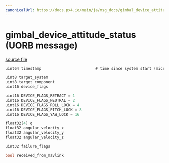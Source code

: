 ```yaml
---
canonicalUrl: https://docs.px4.io/main/ja/msg_docs/gimbal_device_attitude_status
---
```


# gimbal_device_attitude_status (UORB message)



[source file](https://github.com/PX4/PX4-Autopilot/blob/release/1.13/msg/gimbal_device_attitude_status.msg)

```c
uint64 timestamp                        # time since system start (microseconds)

uint8 target_system
uint8 target_component
uint16 device_flags

uint16 DEVICE_FLAGS_RETRACT = 1
uint16 DEVICE_FLAGS_NEUTRAL = 2
uint16 DEVICE_FLAGS_ROLL_LOCK = 4
uint16 DEVICE_FLAGS_PITCH_LOCK = 8
uint16 DEVICE_FLAGS_YAW_LOCK = 16

float32[4] q
float32 angular_velocity_x
float32 angular_velocity_y
float32 angular_velocity_z

uint32 failure_flags

bool received_from_mavlink

```
